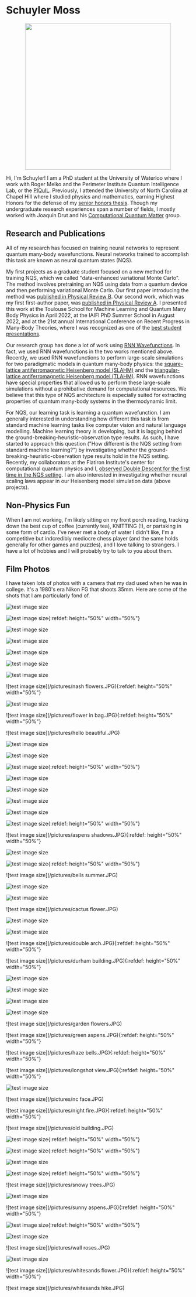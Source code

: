 # Schuyler Moss
   
<p align="center">
   <img width = "400" src = "/pictures/PIshot.jpg" />
 </p>


Hi, I'm Schuyler! I am a PhD student at the University of Waterloo where I work with Roger Melko and the Perimeter Institute Quantum Intelligence Lab, or the [PIQuIL](https://perimeterinstitute.ca/perimeter-institute-quantum-intelligence-lab-piquil). Previously, I attended the University of North Carolina at Chapel Hill where I studied physics and mathematics, earning Highest Honors for the defense of my [senior honors thesis](https://cdr.lib.unc.edu/concern/honors_theses/kk91fs099). Though my undergraduate research experiences span a number of fields, I mostly worked with Joaquín Drut and his [Computational Quantum Matter](https://drut.web.unc.edu/) group.

## Research and Publications

All of my research has focused on training neural networks to represent quantum many-body wavefunctions. Neural networks trained to accomplish this task are known as neural quantum states (NQS).

My first projects as a graduate student focused on a new method for training NQS, which we called "data-enhanced variational Monte Carlo". The method involves pretraining an NQS using data from a quantum device and then performing variational Monte Carlo. Our first paper introducing the method was [published in Physical Review B](https://journals.aps.org/prb/abstract/10.1103/PhysRevB.105.205108). Our second work, which was my first first-author paper, was [published in Physical Review A](https://journals.aps.org/pra/abstract/10.1103/PhysRevA.109.032410). I presented this work at the Toulouse School for Machine Learning and Quantum Many Body Physics in April 2022, at the IAIFI PhD Summer School in August 2022, and at the 21st annual International Conference on Recent Progress in Many-Body Theories, where I was recognized as one of the [best student presentations](https://tarheels.live/rpmbt21/2022/09/18/laptop-awardees-announced/).

Our research group has done a lot of work using [RNN Wavefunctions](https://journals.aps.org/prresearch/abstract/10.1103/PhysRevResearch.2.023358). In fact, we used RNN wavefunctions in the two works mentioned above. Recently, we used RNN wavefunctions to perform large-scale simulations for two paradigmatic models in quantum many-body physics: the [square-lattice antiferromagnetic Heisenberg model (SLAHM)](https://arxiv.org/abs/2502.17144) and the [triangular-lattice antiferromagnetic Heisenberg model (TLAHM)](https://arxiv.org/abs/2505.20406). RNN wavefunctions have special properties that allowed us to perform these large-scale simulations without a prohibative demand for computational resources. We believe that this type of NQS architecture is especially suited for extracting properties of quantum many-body systems in the thermodynamic limit. 

For NQS, our learning task is learning a quantum wavefunction. I am generally interested in understanding how different this task is from standard machine learning tasks like computer vision and natural language modelling. Machine learning theory is developing, but it is lagging behind the ground-breaking-heuristic-observation type results. As such, I have started to approach this question ("How different is the NQS setting from standard machine learning?") by investigating whether the ground-breaking-heuristic-observation type results hold in the NQS setting. Recently, my collaborators at the Flatiron Institute's center for computational quantum physics and I, [observed Double Descent for the first time in the NQS setting](https://arxiv.org/abs/2508.00068). I am also interested in investigating whether neural scaling laws appear in our Heisenberg model simulation data (above projects).


## Non-Physics Fun

When I am not working, I'm likely sitting on my front porch reading, tracking down the best cup of coffee (currently tea), KNITTING (!), or partaking in some form of cardio. I've never met a body of water I didn't like, I'm a competitive but indcredibly mediocre chess player (and the same holds generally for other games and puzzles), and I love talking to strangers. I have a lot of hobbies and I will probably try to talk to you about them.

## Film Photos

I have taken lots of photos with a camera that my dad used when he was in college. It's a 1980's era Nikon FG that shoots 35mm. Here are some of the shots that I am particularly fond of.

![test image size](/pictures/boats.JPG)

![test image size](/pictures/brunch.JPG){:refdef: height="50%" width="50%"}

![test image size](/pictures/castro.JPG)

![test image size](/pictures/church.JPG)

![test image size](/pictures/classroom.JPG)

![test image size](/pictures/cows.JPG)

![test image size](/pictures/crow.JPG)

![test image size](/pictures/nash flowers.JPG){:refdef: height="50%" width="50%"}

![test image size](/pictures/dune.JPG)

![test image size](/pictures/flower in bag.JPG){:refdef: height="50%" width="50%"}

![test image size](/pictures/hello beautiful.JPG)

![test image size](/pictures/horizon.JPG)

![test image size](/pictures/planetarium.JPG)

![test image size](/pictures/IMAC.JPG){:refdef: height="50%" width="50%"}

![test image size](/pictures/protest.JPG)

![test image size](/pictures/quad.JPG)

![test image size](/pictures/stanford.JPG)

![test image size](/pictures/walkerworld.JPG)

![test image size](/pictures/happy.JPG){:refdef: height="50%" width="50%"}

![test image size](/pictures/aspens shadows.JPG){:refdef: height="50%" width="50%"}

![test image size](/pictures/bark.JPG)

![test image size](/pictures/barn.JPG){:refdef: height="50%" width="50%"}

![test image size](/pictures/bells summer.JPG)

![test image size](/pictures/bonfire.JPG)

![test image size](/pictures/bowl.JPG)

![test image size](/pictures/cactus flower.JPG)

![test image size](/pictures/columbine.JPG)

![test image size](/pictures/corona.JPG)

![test image size](/pictures/double arch.JPG){:refdef: height="50%" width="50%"}

![test image size](/pictures/durham building.JPG){:refdef: height="50%" width="50%"}

![test image size](/pictures/fins.JPG)

![test image size](/pictures/fireweed.JPG)

![test image size](/pictures/fish.JPG)

![test image size](/pictures/flamingos.JPG)

![test image size](/pictures/garden flowers.JPG)

![test image size](/pictures/green aspens.JPG){:refdef: height="50%" width="50%"}

![test image size](/pictures/haze bells.JPG){:refdef: height="50%" width="50%"}

![test image size](/pictures/longshot view.JPG){:refdef: height="50%" width="50%"}

![test image size](/pictures/medoc.JPG)

![test image size](/pictures/nc face.JPG)

![test image size](/pictures/night fire.JPG){:refdef: height="50%" width="50%"}

![test image size](/pictures/old building.JPG)

![test image size](/pictures/parrots.JPG){:refdef: height="50%" width="50%"}

![test image size](/pictures/pass.JPG){:refdef: height="50%" width="50%"}

![test image size](/pictures/poppies.JPG)

![test image size](/pictures/punchbowl.JPG){:refdef: height="50%" width="50%"}

![test image size](/pictures/snowy trees.JPG)

![test image size](/pictures/sopris.JPG)

![test image size](/pictures/sunny aspens.JPG){:refdef: height="50%" width="50%"}

![test image size](/pictures/tulips.JPG){:refdef: height="50%" width="50%"}

![test image size](/pictures/van.JPG)

![test image size](/pictures/wall roses.JPG)

![test image size](/pictures/waterfalls.JPG)

![test image size](/pictures/whitesands flower.JPG){:refdef: height="50%" width="50%"}

![test image size](/pictures/whitesands hike.JPG)

